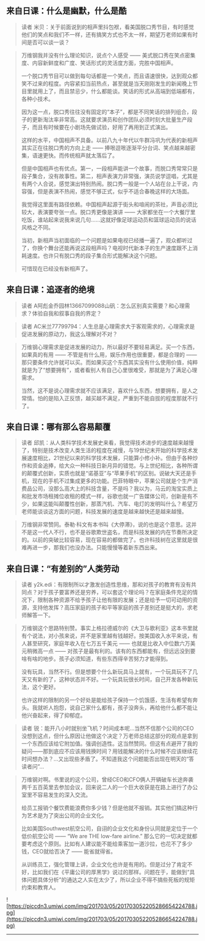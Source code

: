 ## 来自日课：什么是幽默，什么是酷

> 读者 米贝：关于前面说到的相声里抖包袱，看美国脱口秀节目，有时感觉他们的笑点和我们不一样，还有搞笑方式也不太一样，期望万老师如果有时间是否可以谈一谈？

> 万维钢我并没有什么理论知识，说点个人感受 —— 美式脱口秀在笑点密集度、内容新鲜度和广度、笑话形式的灵活度方面，完胜中国相声。
> 
> 一个脱口秀节目可以做到每句话都是一个笑点，而且语速很快，达到观众都笑不过来的程度。内容紧扣当前热点，甚至就是当天刚刚发生的新闻晚上节目里就用上了，而且禁忌少，什么都能谈。笑话的形式从高端到低端都有，各种小技术。
> 
> 因为这一点，脱口秀往往没有固定的“本子”，都是不同笑话的排列组合，段子的更新淘汰率非常高。这就要求演员和创作团队必须时刻大批量生产段子，而且有时候要在小剧场先做试验，好用了再用到正式演出。
> 
> 这样的水平，中国相声不具备。以前八九十年代以牛群冯巩为代表的新相声其实正在往脱口秀的方向上走 —— 捧哏逗哏逐渐平分台词、笑点越来越密集，语速更快。而传统相声就太落后了。
> 
> 但是中国相声也有优点。第一，一段相声能讲一个故事，而脱口秀常常只是段子集合，没有故事性。第二，相声表演力非常强，演员说学逗唱，尤其是有两个人合说，感觉演出特别热闹。脱口秀一般是一个人站在台上干说，内容强，但是表演不热闹，感觉不够正式，似乎不适合春晚这样的大场面。
> 
> 我觉得这里面有路径依赖。中国相声起源于街头和喧闹的茶社，声音必须比较大，表演要夸张一点。脱口秀更像是演讲 —— 大家都坐在一个大餐厅里吃饭，谁站起来说我来说几句……这就好像足球运动员和篮球运动员的说话风格之不同。
> 
> 当初，新相声当初面临的一个问题是如果电视已经播一遍了，观众都听过了，你换个舞台还能再说这段相声吗？电视时代新本子的生产速度跟不上消耗速度。也许只有脱口秀的段子集合形式能解决这个问题。
> 
> 
> 
> 可惜现在已经没有新相声了。 

## 来自日课：追逐者的绝境

> 读者 A阿彪金乔园林13667099088山矾：怎么区别真实需要？和心理需求？体验自我和叙事自我的界定？

> 读者 AC米兰77799794：人生总是心理需求大于客观需求的，心理需求是促进发展的原动力，我这么理解对不对？

> 万维钢心理需求是促进发展的动力，所以最好不要轻易满足。买一个东西，如果真的有用 —— 不管是有什么用，娱乐作用也很重要，都是合理的 —— 那只要条件允许就可以买。而如果买这个东西其实没有什么使用价值，纯粹就是为了“想要拥有”，或者看别人有自己心里很难受，那就是为了满足心理需求。
> 
> 当然，这不是说心理需求就不应该满足，喜欢什么东西，想要拥有，是人之常情。怕的是陷入正反馈，越买越不满足，严重到不能自拔的程度那就不行了。 

## 来自日课：哪有那么容易颠覆

> 读者 邱凯：从人类科学技术发展史来看，我觉得技术进步的速度越来越慢了，特别是技术改变人类生活的程度在减慢，与19世纪末开始的科学技术发展速度相比，21世纪以来的科学技术发展，只能算小修小补。但由于各种炒作和资金追捧，给大众一种科技日新月异的错觉。与上世纪相比，各种所谓的颠覆式创新，实质也就是“诺基亚”与“苹果手机”的区别。说破大天还是手机，现在的手机不过集成更多的功能。巴菲特眼中，苹果公司就是个生产消费品公司，没那么高大上的科技含量，不是吗？我以为，马云的淘宝实质上和批发市场租摊位收租的模式一样，谷歌也就一广告媒体公司，创新是有不少，如果这能叫颠覆性创新，那蒸汽机、汽车、电灯的发明叫什么？希望万老师能谈谈这方面的问题，科技发展的速度是越来越快还是越来越慢。

> 万维钢非常赞同。泰勒·科文有本书叫《大停滞》，说的也是这个意思。这并不是这一代人不行，也不是谷歌欺世盗名，而是科技发展的内在节奏所决定的。以前的突破比较容易，现在容易的都做完了。也许科技树在这里就是很难再进一步，那我们也没办法。只能慢慢等着新东西出来。 

## 来自日课：“有差别的”人类劳动

> 读者 y2k.edi：有限制所以才激发创造性思维，那和对孩子的教育有没有共同点？对于孩子要富养还是穷养，可以套这个理论吗？在家庭条件充足的情况下，限制各种资源不给予孩子让他有限的发展；还是给予一切可动用的资源，支持他发挥？高压家庭的孩子和平等家庭的孩子差别还是挺大的，求老师解答一下。

> 万维钢这个思路特别赞。事实上格拉德威尔的《大卫与歌利亚》这本书里就有个说法，对小孩来说，并不是家里越有钱越好。按美国收入水平来说，有人甚至研究，家庭年收入在七万五千美元 —— 也就是比收入中位数六万美元稍微高一点 —— 对孩子是最有利的。该有的东西都能有，但远远没到要啥有啥的地步。孩子必须知道，有些东西得辛苦努力才能得到。
> 
> 没有玩具，当然不行。但是想要个什么新玩具马上就有，一个玩具玩不了几天又有新的了，这种状态并不好。一个玩具玩很长时间，自己开发各种新玩法，这个更好。
> 
> 也许这样的限制的另一个好处是能给孩子保持一个饥饿感，生活有希望有奔头。我就听人抱怨，说自己家什么都有，孩子没奔头，再给他什么都不能让他兴奋起来，得了抑郁症。 

> 读者 锐：能开八小时就别坐飞机？时间成本呢…当然不信那个公司的CEO没想到这点，但什么原因让他做这个决定？万老师总结这部分的观点是拿到一个东西应该给它附加值。强调创造性。这当然赞同。但这有点避开了我的疑问——那到底应不应该用钱换时间？用钱能解决的什么时候不应该继续花时间想办法？…又出现些矛盾了。不知道我这个问题能否出现在明天的“答读者问”…

> 万维钢对啊。书里说的这个公司，曾经CEO和CFO俩人开辆破车长途奔袭两千五百英里去参加会议，回来说二人的一个巨大收获是在路上进行了办公室里不容易发生的深入交流。
> 
> 给员工报销个餐饮费能浪费你多少钱？但是他就不报销。其实他们搞这种行为艺术是为了突出公司的企业文化。
> 
> 比如美国Southwest航空公司，自诩的企业文化和身份认同就是定位于一个低价航空公司 —— “We are THE low-fare airline.” 那么它的一切决定就都要考虑这个原则。比如有人建议能不能给乘客加一道沙拉，也花不了多少钱，CEO就给否决了 —— 能省就得省。
> 
> 从训练员工，强化管理上讲，企业文化也许是有用的。但是过分了肯定不好，比如我们在《平庸公司的厚黑学》说过的那样。问题在于，能做到“具体问题具体分析”的通达之人实在太少了，所以企业不得不搞些死板的规矩约束和教育人。 

![https://piccdn3.umiwi.com/img/201703/05/201703052205286654224788.jpg](https://piccdn3.umiwi.com/img/201703/05/201703052205286654224788.jpg)

---
